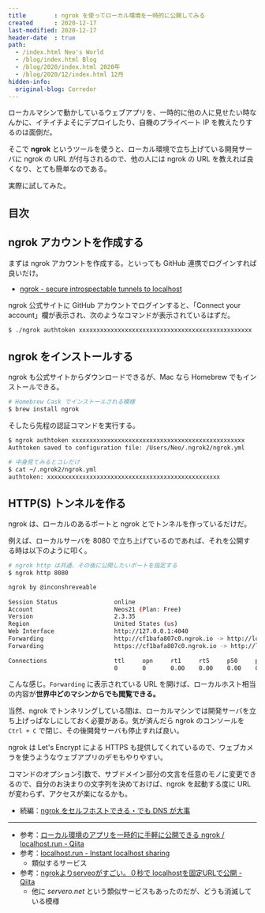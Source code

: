 ```yaml
---
title        : ngrok を使ってローカル環境を一時的に公開してみる
created      : 2020-12-17
last-modified: 2020-12-17
header-date  : true
path:
  - /index.html Neo's World
  - /blog/index.html Blog
  - /blog/2020/index.html 2020年
  - /blog/2020/12/index.html 12月
hidden-info:
  original-blog: Corredor
---
```


ローカルマシンで動かしているウェブアプリを、一時的に他の人に見せたい時なんかに、イチイチよそにデプロイしたり、自機のプライベート IP を教えたりするのは面倒だ。

そこで **ngrok** というツールを使うと、ローカル環境で立ち上げている開発サーバに ngrok の URL が付与されるので、他の人には ngrok の URL を教えれば良くなり、とても簡単なのである。

実際に試してみた。

## 目次

## ngrok アカウントを作成する

まずは ngrok アカウントを作成する。といっても GitHub 連携でログインすれば良いだけ。

- [ngrok - secure introspectable tunnels to localhost](https://ngrok.com/)

ngrok 公式サイトに GitHub アカウントでログインすると、「Connect your account」欄が表示され、次のようなコマンドが表示されているはずだ。

```bash
$ ./ngrok authtoken xxxxxxxxxxxxxxxxxxxxxxxxxxxxxxxxxxxxxxxxxxxxxxxxx
```

## ngrok をインストールする

ngrok も公式サイトからダウンロードできるが、Mac なら Homebrew でもインストールできる。

```bash
# Homebrew Cask でインストールされる模様
$ brew install ngrok
```

そしたら先程の認証コマンドを実行する。

```bash
$ ngrok authtoken xxxxxxxxxxxxxxxxxxxxxxxxxxxxxxxxxxxxxxxxxxxxxxxxx
Authtoken saved to configuration file: /Users/Neo/.ngrok2/ngrok.yml

# 中身見てみるとコレだけ
$ cat ~/.ngrok2/ngrok.yml
authtoken: xxxxxxxxxxxxxxxxxxxxxxxxxxxxxxxxxxxxxxxxxxxxxxxxx
```

## HTTP(S) トンネルを作る

ngrok は、ローカルのあるポートと ngrok とでトンネルを作っているだけだ。

例えば、ローカルサーバを 8080 で立ち上げているのであれば、それを公開する時は以下のように叩く。

```bash
# ngrok http は共通、その後に公開したいポートを指定する
$ ngrok http 8080

ngrok by @inconshreveable                                                                  (Ctrl+C to quit)
                                                                                                           
Session Status                online                                                                       
Account                       Neos21 (Plan: Free)                                                          
Version                       2.3.35                                                                       
Region                        United States (us)                                                           
Web Interface                 http://127.0.0.1:4040                                                        
Forwarding                    http://cf1bafa807c0.ngrok.io -> http://localhost:8080                        
Forwarding                    https://cf1bafa807c0.ngrok.io -> http://localhost:8080                       
                                                                                                           
Connections                   ttl     opn     rt1     rt5     p50     p90                                  
                              0       0       0.00    0.00    0.00    0.00
```

こんな感じ。`Forwarding` に表示されている URL を開けば、ローカルホスト相当の内容が**世界中どのマシンからでも閲覧できる。**

当然、ngrok でトンネリングしている間は、ローカルマシンでは開発サーバを立ち上げっぱなしにしておく必要がある。気が済んだら ngrok のコンソールを `Ctrl + C` で閉じ、その後開発サーバも停止すれば良い。

ngrok は Let's Encrypt による HTTPS も提供してくれているので、ウェブカメラを使うようなウェブアプリのデモもやりやすい。

コマンドのオプション引数で、サブドメイン部分の文言を任意のモノに変更できるので、自分のお決まりの文字列を決めておけば、ngrok を起動する度に URL が変わらず、アクセスが楽になるかも。

- 続編：[ngrok をセルフホストできる・でも DNS が大事](/blog/2021/04/13-01.html)

---

- 参考：[ローカル環境のアプリを一時的に手軽に公開できる ngrok / localhost.run - Qiita](https://qiita.com/chocomintkusoyaro/items/170a967381152b48fe6b)
- 参考：[localhost.run - Instant localhost sharing](http://localhost.run/)
  - 類似するサービス
- 参考：[ngrokよりserveoがすごい。０秒で localhostを固定URLで公開 - Qiita](https://qiita.com/kaba/items/53b297e2bfb5b4f20a48)
  - 他に _servero.net_ という類似サービスもあったのだが、どうも消滅している模様
